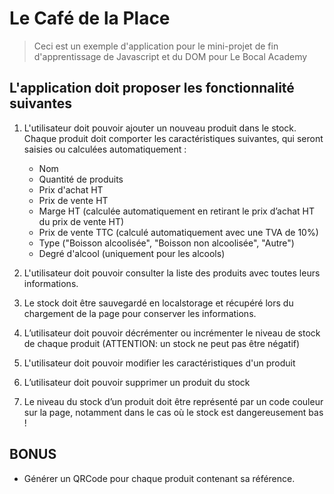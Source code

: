 # Le Café de la Place

> Ceci est un exemple d'application pour le mini-projet de fin d'apprentissage de Javascript et du DOM pour Le Bocal Academy

## L'application doit proposer les fonctionnalité suivantes

1. L'utilisateur doit pouvoir ajouter un nouveau produit dans le stock. Chaque produit doit comporter les caractéristiques suivantes, qui seront saisies ou calculées automatiquement :
    - Nom
    - Quantité de produits
    - Prix d'achat HT
    - Prix de vente HT
    - Marge HT (calculée automatiquement en retirant le prix d’achat HT du prix de vente HT)
    - Prix de vente TTC (calculé automatiquement avec une TVA de 10%)
    - Type ("Boisson alcoolisée", "Boisson non alcoolisée", "Autre")
    - Degré d'alcool (uniquement pour les alcools)

2. L'utilisateur doit pouvoir consulter la liste des produits avec toutes leurs informations. 
3. Le stock doit être sauvegardé en localstorage et récupéré lors du chargement de la page pour conserver les informations.
4. L’utilisateur doit pouvoir décrémenter ou incrémenter le niveau de stock de chaque produit (ATTENTION: un stock ne peut pas être négatif)
5. L'utilisateur doit pouvoir modifier les caractéristiques d'un produit 
6. L’utilisateur doit pouvoir supprimer un produit du stock
7. Le niveau du stock d’un produit doit être représenté par un code couleur sur la page, notamment dans le cas où le stock est dangereusement bas !

## BONUS

- Générer un QRCode pour chaque produit contenant sa référence.